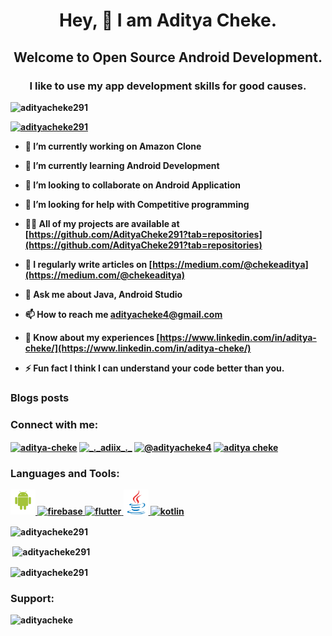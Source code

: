 <h1 align="center">Hey, 👋 I am Aditya Cheke. </h1>
<h2 align="center">Welcome to <b>Open Source Android Development.</h3>
<h3 align="center">I like to use my app development skills for good causes.</h3>

<p align="left"> <img src="https://komarev.com/ghpvc/?username=adityacheke291&label=Profile%20views&color=0e75b6&style=flat" alt="adityacheke291" /> </p>

<p align="left"> <a href="https://github.com/ryo-ma/github-profile-trophy"><img src="https://github-profile-trophy.vercel.app/?username=adityacheke291" alt="adityacheke291" /></a> </p>

- 🔭 I’m currently working on **Amazon Clone**

- 🌱 I’m currently learning **Android Development**

- 👯 I’m looking to collaborate on **Android Application**

- 🤝 I’m looking for help with **Competitive programming**

- 👨‍💻 All of my projects are available at [https://github.com/AdityaCheke291?tab=repositories](https://github.com/AdityaCheke291?tab=repositories)

- 📝 I regularly write articles on [https://medium.com/@chekeaditya](https://medium.com/@chekeaditya)

- 💬 Ask me about **Java, Android Studio**

- 📫 How to reach me **adityacheke4@gmail.com**

- 📄 Know about my experiences [https://www.linkedin.com/in/aditya-cheke/](https://www.linkedin.com/in/aditya-cheke/)

- ⚡ Fun fact **I think I can understand your code better than you.**

### Blogs posts
<!-- BLOG-POST-LIST:START -->
<!-- BLOG-POST-LIST:END -->

<h3 align="left">Connect with me:</h3>
<p align="left">
<a href="https://linkedin.com/in/aditya-cheke" target="blank"><img align="center" src="https://raw.githubusercontent.com/rahuldkjain/github-profile-readme-generator/master/src/images/icons/Social/linked-in-alt.svg" alt="aditya-cheke" height="30" width="40" /></a>
<a href="https://instagram.com/_._adiix_._" target="blank"><img align="center" src="https://raw.githubusercontent.com/rahuldkjain/github-profile-readme-generator/master/src/images/icons/Social/instagram.svg" alt="_._adiix_._" height="30" width="40" /></a>
<a href="https://medium.com/@chekeaditya" target="blank"><img align="center" src="https://raw.githubusercontent.com/rahuldkjain/github-profile-readme-generator/master/src/images/icons/Social/medium.svg" alt="@adityacheke4" height="30" width="40" /></a>
<a href="https://www.youtube.com/c/chekeAditya" target="blank"><img align="center" src="https://raw.githubusercontent.com/rahuldkjain/github-profile-readme-generator/master/src/images/icons/Social/youtube.svg" alt="aditya cheke" height="30" width="40" /></a>
</p>

<h3 align="left">Languages and Tools:</h3>
<p align="left"> <a href="https://developer.android.com" target="_blank"> <img src="https://raw.githubusercontent.com/devicons/devicon/master/icons/android/android-original-wordmark.svg" alt="android" width="40" height="40"/> </a> <a href="https://firebase.google.com/" target="_blank"> <img src="https://www.vectorlogo.zone/logos/firebase/firebase-icon.svg" alt="firebase" width="40" height="40"/> </a> <a href="https://flutter.dev" target="_blank"> <img src="https://www.vectorlogo.zone/logos/flutterio/flutterio-icon.svg" alt="flutter" width="40" height="40"/> </a> <a href="https://www.java.com" target="_blank"> <img src="https://raw.githubusercontent.com/devicons/devicon/master/icons/java/java-original.svg" alt="java" width="40" height="40"/> </a> <a href="https://kotlinlang.org" target="_blank"> <img src="https://www.vectorlogo.zone/logos/kotlinlang/kotlinlang-icon.svg" alt="kotlin" width="40" height="40"/> </a> </p>

<p><img align="center" src="https://github-readme-stats.vercel.app/api/top-langs?username=adityacheke291&show_icons=true&locale=en&layout=compact" alt="adityacheke291" /></p>

<p>&nbsp;<img align="center" src="https://github-readme-stats.vercel.app/api?username=adityacheke291&show_icons=true&locale=en" alt="adityacheke291" /></p>

<p><img align="center" src="https://github-readme-streak-stats.herokuapp.com/?user=adityacheke291&" alt="adityacheke291" /></p>

<h3 align="left">Support:</h3>
<p><a href="https://www.buymeacoffee.com/adityacheke"> <img align="left" src="https://cdn.buymeacoffee.com/buttons/v2/default-yellow.png" height="50" width="210" alt="adityacheke" /></a></p><br><br>
